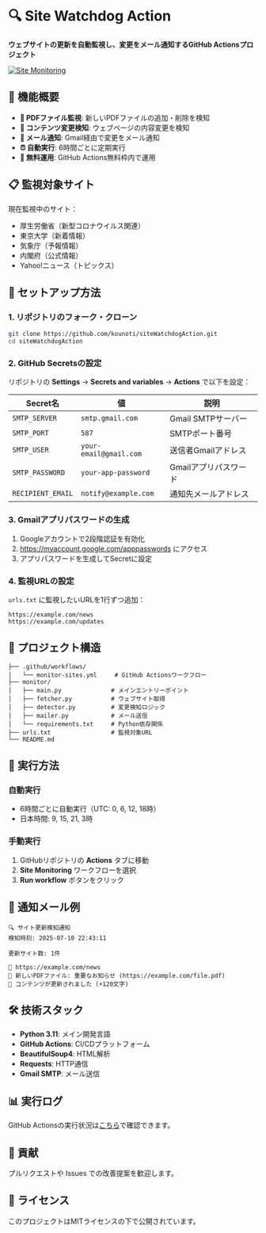 # 🔍 Site Watchdog Action

**ウェブサイトの更新を自動監視し、変更をメール通知するGitHub Actionsプロジェクト**

[![Site Monitoring](https://github.com/kounoti/siteWatchdogAction/actions/workflows/monitor-sites.yml/badge.svg)](https://github.com/kounoti/siteWatchdogAction/actions/workflows/monitor-sites.yml)

## 🎯 機能概要

- **📄 PDFファイル監視**: 新しいPDFファイルの追加・削除を検知
- **🔗 コンテンツ変更検知**: ウェブページの内容変更を検知
- **📧 メール通知**: Gmail経由で変更をメール通知
- **⏰ 自動実行**: 6時間ごとに定期実行
- **🚀 無料運用**: GitHub Actions無料枠内で運用

## 📋 監視対象サイト

現在監視中のサイト：
- 厚生労働省（新型コロナウイルス関連）
- 東京大学（新着情報）
- 気象庁（予報情報）
- 内閣府（公式情報）
- Yahoo!ニュース（トピックス）

## 🔧 セットアップ方法

### 1. リポジトリのフォーク・クローン

```bash
git clone https://github.com/kounoti/siteWatchdogAction.git
cd siteWatchdogAction
```

### 2. GitHub Secretsの設定

リポジトリの **Settings** → **Secrets and variables** → **Actions** で以下を設定：

| Secret名 | 値 | 説明 |
|---------|---|------|
| `SMTP_SERVER` | `smtp.gmail.com` | Gmail SMTPサーバー |
| `SMTP_PORT` | `587` | SMTPポート番号 |
| `SMTP_USER` | `your-email@gmail.com` | 送信者Gmailアドレス |
| `SMTP_PASSWORD` | `your-app-password` | Gmailアプリパスワード |
| `RECIPIENT_EMAIL` | `notify@example.com` | 通知先メールアドレス |

### 3. Gmailアプリパスワードの生成

1. Googleアカウントで2段階認証を有効化
2. https://myaccount.google.com/apppasswords にアクセス
3. アプリパスワードを生成してSecretに設定

### 4. 監視URLの設定

`urls.txt` に監視したいURLを1行ずつ追加：

```
https://example.com/news
https://example.com/updates
```

## 📁 プロジェクト構造

```
├── .github/workflows/
│   └── monitor-sites.yml     # GitHub Actionsワークフロー
├── monitor/
│   ├── main.py              # メインエントリーポイント
│   ├── fetcher.py           # ウェブサイト取得
│   ├── detector.py          # 変更検知ロジック
│   ├── mailer.py            # メール送信
│   └── requirements.txt     # Python依存関係
├── urls.txt                 # 監視対象URL
└── README.md
```

## 🔄 実行方法

### 自動実行
- 6時間ごとに自動実行（UTC: 0, 6, 12, 18時）
- 日本時間: 9, 15, 21, 3時

### 手動実行
1. GitHubリポジトリの **Actions** タブに移動
2. **Site Monitoring** ワークフローを選択
3. **Run workflow** ボタンをクリック

## 📧 通知メール例

```
🔍 サイト更新検知通知
検知時刻: 2025-07-10 22:43:11

更新サイト数: 1件

📄 https://example.com/news
📄 新しいPDFファイル: 重要なお知らせ (https://example.com/file.pdf)
📝 コンテンツが更新されました (+120文字)
```

## 🛠️ 技術スタック

- **Python 3.11**: メイン開発言語
- **GitHub Actions**: CI/CDプラットフォーム
- **BeautifulSoup4**: HTML解析
- **Requests**: HTTP通信
- **Gmail SMTP**: メール送信

## 📊 実行ログ

GitHub Actionsの実行状況は[こちら](https://github.com/kounoti/siteWatchdogAction/actions)で確認できます。

## 🤝 貢献

プルリクエストや Issues での改善提案を歓迎します。

## 📄 ライセンス

このプロジェクトはMITライセンスの下で公開されています。
